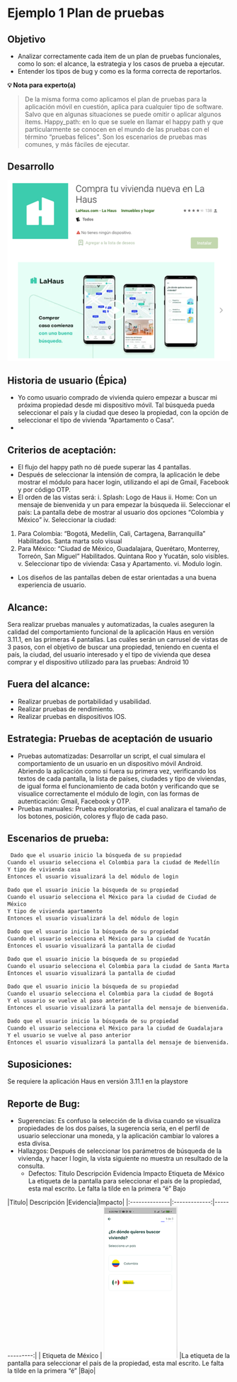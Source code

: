# Ejemplo 1 Plan de pruebas

## Objetivo

* Analizar correctamente cada item de un plan de pruebas funcionales, como lo son: el alcance, la estrategia y los casos de prueba  a ejecutar.
* Entender los tipos de bug y como es la forma correcta de reportarlos.

**💡 Nota para experto(a)**
> De la misma forma como aplicamos el plan de pruebas para la aplicación móvil en cuestión, aplica para cualquier tipo de software. Salvo que en algunas situaciones se puede omitir o aplicar algunos ítems.
>Happy_path: en lo que se suele en llamar el happy path y que particularmente se conocen en el mundo de las pruebas con el término “pruebas felices". Son los escenarios de pruebas mas comunes, y más fáciles de ejecutar. 

## Desarrollo

 <img src="https://github.com/beduExpert/SW-Testing-Fundamentals-2021/blob/main/Sesion-07/Ejemplo-01/assets/ejmplo_plan%20de%20pruebas1.png">

## Historia de usuario (Épica)
-	Yo como usuario comprado de vivienda quiero empezar a buscar mi próxima propiedad desde mi dispositivo móvil. Tal búsqueda pueda seleccionar el país y la ciudad que deseo la propiedad, con la opción de seleccionar el tipo de vivienda “Apartamento o Casa”.
-
## Criterios de aceptación:
-	El flujo del happy path no dé puede superar las 4 pantallas.
-	Después de seleccionar la intensión de compra, la aplicación le debe mostrar el módulo para hacer login, utilizando el api de Gmail, Facebook y por código OTP.
-	El orden de las vistas será:
  i.	Splash: Logo de Haus
  ii.	Home: Con un mensaje de bienvenida y un para empezar la búsqueda
  iii.	Seleccionar el país: La pantalla debe de mostrar al usuario dos opciones “Colombia y México”
  iv.	Seleccionar la ciudad: 
  1.	Para Colombia: “Bogotá, Medellín, Cali, Cartagena, Barranquilla” Habilitados. Santa marta solo visual
  2.	Para México: “Ciudad de México, Guadalajara, Querétaro, Monterrey, Torreón, San Miguel” Habilitados. Quintana Roo y Yucatán, solo visibles.
  v.	Seleccionar tipo de vivienda: Casa y Apartamento.
  vi.	Modulo login.
-	 Los diseños de las pantallas deben de estar orientadas a una buena experiencia de usuario.

## Alcance:
Sera realizar pruebas manuales y automatizadas, la cuales aseguren la calidad del comportamiento funcional de la aplicación Haus en versión 3.11.1, en las primeras 4 pantallas. Las cuáles serán un carrusel de vistas de 3 pasos, con el objetivo de buscar una propiedad, teniendo en cuenta el país, la ciudad, del usuario interesado y el tipo de vivienda que desea comprar y el dispositivo utilizado para las pruebas: Android 10

## Fuera del alcance:

- Realizar pruebas de portabilidad y usabilidad.
- Realizar pruebas de rendimiento.
- Realizar pruebas en dispositivos IOS.

## Estrategia: Pruebas de aceptación de usuario

-	Pruebas automatizadas: Desarrollar un script, el cual simulara el comportamiento de un usuario en un dispositivo móvil Android. Abriendo la aplicación como si fuera su primera vez, verificando los textos de cada pantalla, la lista de países, ciudades y tipo de viviendas, de igual forma el funcionamiento de cada botón y verificando que se visualice correctamente el módulo de login, con las formas de autenticación: Gmail, Facebook y OTP.
-	Pruebas manuales: Prueba exploratorias, el cual analizara el tamaño de los botones, posición, colores y flujo de cada paso. 


## Escenarios de prueba:
```
 Dado que el usuario inicio la búsqueda de su propiedad
Cuando el usuario selecciona el Colombia para la ciudad de Medellín
Y tipo de vivienda casa
Entonces el usuario visualizará la del módulo de login
```

```
Dado que el usuario inicio la búsqueda de su propiedad
Cuando el usuario selecciona el México para la ciudad de Ciudad de México
Y tipo de vivienda apartamento
Entonces el usuario visualizará la del módulo de login
```
```
Dado que el usuario inicio la búsqueda de su propiedad
Cuando el usuario selecciona el México para la ciudad de Yucatán 
Entonces el usuario visualizará la pantalla de ciudad
```
```
Dado que el usuario inicio la búsqueda de su propiedad
Cuando el usuario selecciona el Colombia para la ciudad de Santa Marta 
Entonces el usuario visualizará la pantalla de ciudad
```
```
Dado que el usuario inicio la búsqueda de su propiedad
Cuando el usuario selecciona el Colombia para la ciudad de Bogotá 
Y el usuario se vuelve al paso anterior
Entonces el usuario visualizará la pantalla del mensaje de bienvenida.
```
```
Dado que el usuario inicio la búsqueda de su propiedad
Cuando el usuario selecciona el México para la ciudad de Guadalajara 
Y el usuario se vuelve al paso anterior
Entonces el usuario visualizará la pantalla del mensaje de bienvenida.
```
## Suposiciones: 
Se requiere la aplicación Haus en versión 3.11.1 en la playstore

## Reporte de Bug:
- Sugerencias: Es confuso la selección de la divisa cuando se visualiza propiedades de los dos países, la sugerencia seria, en el perfil de usuario seleccionar una moneda, y la aplicación cambiar lo valores a esta divisa.
- 	Hallazgos: Después de seleccionar los parámetros de búsqueda de la vivienda, y hacer l	login, la vista siguiente no muestra un resultado de la consulta. 
	- Defectos: 
Titulo	Descripción	Evidencia	Impacto
Etiqueta de México	La etiqueta de la pantalla para seleccionar el país de la propiedad, esta mal escrito. Le falta la tilde en la primera “é” 	 	Bajo


|Titulo| Descripción |Evidencia|Impacto|
|:--------------|:-------------:|--------------:|
| Etiqueta de México |   <img src="https://github.com/beduExpert/SW-Testing-Fundamentals-2021/blob/main/Sesion-07/Ejemplo-01/assets/ejmplo_plan%20de%20pruebas2.png"> |La etiqueta de la pantalla para seleccionar el país de la propiedad, esta mal escrito. Le falta la tilde en la primera “é” |Bajo|
